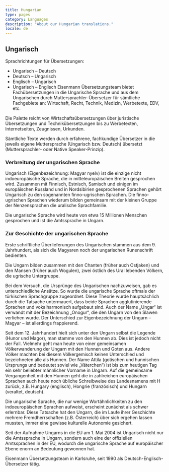 ```yaml
---
title: Hungarian
type: pages
category: Languages
description: "About our Hungarian translations."
locale: de
---
```


## Ungarisch

Sprachrichtungen für Übersetzungen:
- Ungarisch – Deutsch
- Deutsch – Ungarisch
- Englisch – Ungarisch
- Ungarisch – Englisch
Eisenmann Übersetzungsteam bietet Fachübersetzungen in die Ungarische Sprache und aus dem Ungarischen durch Muttersprachler-Übersetzer für sämtliche Fachgebiete an: Wirtschaft, Recht, Technik, Medizin, Werbetexte, EDV, etc.

Die Palette reicht von Wirtschaftsübersetzungen über juristische Übersetzungen und Technikübersetzungen bis zu Werbetexten, Internetseiten, Zeugnissen, Urkunden.

Sämtliche Texte werden durch erfahrene, fachkundige Übersetzer in die jeweils eigene Muttersprache (Ungarisch bzw. Deutsch) übersetzt (Muttersprachler- oder Native Speaker-Prinzip).

### Verbreitung der ungarischen Sprache
Ungarisch (Eigenbezeichnung: Magyar nyelv) ist die einzige nicht indoeuropäische Sprache, die in mitteleuropäischen Breiten gesprochen wird. Zusammen mit Finnisch, Estnisch, Samisch und einigen im europäischen Russland und in Nordsibirien gesprochenen Sprachen gehört Ungarisch zu den sogenannten finno-ugrischen Sprachen. Die finno-ugrischen Sprachen wiederum bilden gemeinsam mit der kleinen Gruppe der Nenzensprachen die uralische Sprachfamilie.

Die ungarische Sprache wird heute von etwa 15 Millionen Menschen gesprochen und ist die Amtssprache in Ungarn.

### Zur Geschichte der ungarischen Sprache
Erste schriftliche Überlieferungen des Ungarischen stammen aus dem 9. Jahrhundert, als sich die Magyaren noch der ungarischen Runenschrift bedienten.

Die Ungarn bilden zusammen mit den Chanten (früher auch Ostjaken) und den Mansen (früher auch Wogulen), zwei östlich des Ural lebenden Völkern, die ugrische Untergruppe.

Bei dem Versuch, die Ursprünge des Ungarischen nachzuweisen, gab es unterschiedliche Ansätze. So wurde die ungarische Sprache oftmals der türkischen Sprachgruppe zugeordnet. Diese Theorie wurde hauptsächlich durch die Tatsache untermauert, dass beide Sprachen agglutinierende Sprachen und vokalharmonisch aufgebaut sind. Auch der Name „Ungar“ ist verwandt mit der Bezeichnung „Onogur“, die den Ungarn von den Slawen verliehen wurde. Der Unterschied zur Eigenbezeichnung der Ungarn – Magyar – ist allerdings frappierend.

Seit dem 12. Jahrhundert hielt sich unter den Ungarn selbst die Legende (Hunor und Magor), man stamme von den Hunnen ab. Dies ist jedoch nicht der Fall. Vielmehr geht man heute von einer gemeinsamen Völkerwanderung der Ungarn mit den Hunnen und Goten aus. Andere Völker machten bei diesem Völkergemisch keinen Unterschied und bezeichneten alle als Hunnen. Der Name Attila (gotischen und hunnischen Ursprungs und bedeutet soviel wie „Väterchen“) ist bis zum heutigen Tag ein sehr beliebter männlicher Vorname in Ungarn. Auf die gemeinsame Vergangenheit mit den Hunnen geht die in zahlreichen europäischen Sprachen auch heute noch übliche Schreibweise des Landesnamens mit H zurück, z.B. Hungary (englisch), Hongrie (französisch) und Hungarn (veraltet, deutsch).

Die ungarische Sprache, die nur wenige Wortähnlichkeiten zu den indoeuropäischen Sprachen aufweist, erscheint zunächst als schwer erlernbar. Diese Tatsache hat den Ungarn, die im Laufe ihrer Geschichte mehrere Fremdherrschaften (z.B. Österreich) über sich ergehen lassen mussten, immer eine gewisse kulturelle Autonomie gesichert.

Seit der Aufnahme Ungarns in die EU am 1. Mai 2004 ist Ungarisch nicht nur die Amtssprache in Ungarn, sondern auch eine der offiziellen Amtssprachen in der EU, wodurch die ungarische Sprache auf europäischer Ebene enorm an Bedeutung gewonnen hat.

 
Eisenmann Übersetzungsteam in Karlsruhe, seit 1990 als Deutsch-Englisch-Übersetzer tätig.